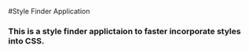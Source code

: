 #Style Finder Application

### This is a style finder applictaion to faster incorporate styles into CSS.